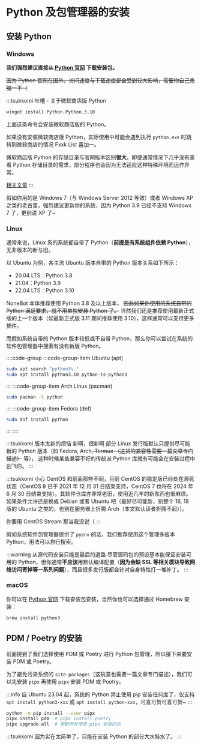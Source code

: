 # Python 及包管理器的安装

## 安装 Python

### Windows

**我们强烈建议直接从 [Python 官网](https://www.python.org/) 下载安装包。**

~~因为 Python 官网在国外，访问速度与下载速度都会受到较大影响，需要你自己克服一下（~~

:::tsukkomi 吐槽 - 关于微软商店版 Python

```bash :no-line-numbers
winget install Python.Python.3.10
```

上面这条命令会安装微软商店版的 Python。

如果没有安装微软商店版 Python，实际使用中可能会遇到执行 `python.exe` 时跳转到微软商店的情况 <curtain>Fxxk List 喜加一</curtain>。

微软商店版 Python 的存储目录与官网版本区别**很大**，即便通常情况下几乎没有查看 Python
存储目录的需求，部分程序也会因为无法适应这种特殊环境而运作异常。

[相关文章](https://shuhari.dev/blog/2019/11/win10-store-python)
:::

假如你用的是 Windows 7（与 Windows Server 2012 等效）或者 Windows XP
之类的老古董，<ruby-curtain up="墙裂">强烈</ruby-curtain>建议更新你的系统，因为
Python 3.9 已经不支持 Windows 7 了，更别说 XP 了~

### Linux

通常来说，Linux 系的系统都自带了 Python（**前提是有系统组件依赖 Python**），无非版本的新与旧。

以 Ubuntu 为例，各主流 Ubuntu 版本自带的 Python 版本关系如下所示：

- 20.04 LTS：Python 3.8
- 21.04：Python 3.9
- 22.04 LTS：Python 3.10

NoneBot 本体推荐使用 Python 3.8 及以上版本， ~~因此如果你使用的系统自带的
Python 满足要求，就不用单独安装 Python 了。~~ 当然我们还是推荐使用最新正式版的上一个版本（如最新正式版 3.11
期间推荐使用 3.10），这样通常可以支持更多插件。

而假如系统自带的 Python 版本较低或不自带 Python，那么你可以尝试在系统的软件包管理器中搜索有没有新版
Python。

::::code-group
:::code-group-item Ubuntu (apt)

```bash :no-line-numbers
sudo apt search "python3\."
sudo apt install python3.10 python-is-python3
```

:::
:::code-group-item Arch Linux (pacman)

```bash :no-line-numbers
sudo pacman -S python
```

:::
:::code-group-item Fedora (dnf)

```bash :no-line-numbers
sudo dnf install python
```

:::
::::

:::tsukkomi 版本太新的烦恼 <curtain>新啊，很新啊</curtain>
部分 Linux 发行版默认只提供尽可能新的 Python 版本（如 Fedora, Arch<curtain>~~, Termux
（这货的兼容性需要一篇文章专门描述）~~</curtain> 等）<curtain>，
这种时候某些兼容不好的传统派 Python 库就有可能会在安装过程中创飞你</curtain>。
:::

:::tsukkomi 小心 CentOS
和前面那些不同，目前 CentOS 的稳定版已经处在濒死状态（CentOS 8
已于 2021 年 12 月 31 日结束支持，CentOS 7 也将在 2024 年 6 月 30
日结束支持）。其软件仓库亦非常老旧，使用近几年的新东西也很麻烦。
如果条件允许还是换成 Debian 或者 Ubuntu 吧（最好尽可能新<curtain>，别整个
16, 18 版的 Ubuntu 之类的，也别在服务器上折腾 Arch（本文默认读者折腾不起）</curtain>）。

<curtain>你要用 CentOS Stream 那当我没说（</curtain>
:::

假如系统软件包管理器提供了 `pyenv` 的话，我们推荐使用这个管理多版本 Python，用法可以自行搜索。

:::warning 从源代码安装只能是最后的退路
尽管源码包的预设基本能保证安装可用的 Python，但你通常**不应该**用默认编译配置（**因为会缺 SSL
等相关模块导致网络访问寄掉等一系列问题**），而且很多发行版都会针对自身特性打一堆补丁。
:::

### macOS

你可以在 [Python 官网](https://www.python.org/)
下载安装包安装，当然你也可以选择通过 Homebrew 安装：

```bash :no-line-numbers
brew install python3
```

## PDM / Poetry 的安装

前面提到了我们选择使用 PDM 或 Poetry 进行 Python 包管理，所以接下来要安装 PDM 或 Poetry。

为了避免污染系统的 `site-packages`<curtain>（这玩意也需要一篇文章专门描述）</curtain>，我们可以先安装 `pipx` 再使用 `pipx` 安装 PDM 或 Poetry。

:::info
自 Ubuntu 23.04 起，系统的 Python 禁止使用 pip 安装任何库了，仅支持
`apt install python3-xxx` 或 `apt install python-xxx`，可喜可贺可喜可贺~
:::

```bash :no-line-numbers
python -m pip install --user pipx
pipx install pdm  # pipx install poetry
pipx upgrade-all  # 更新所有使用 pipx 安装的包
```

:::tsukkomi
因为实在太简单了，只能在安装 Python 的部分大水特水了。
:::
